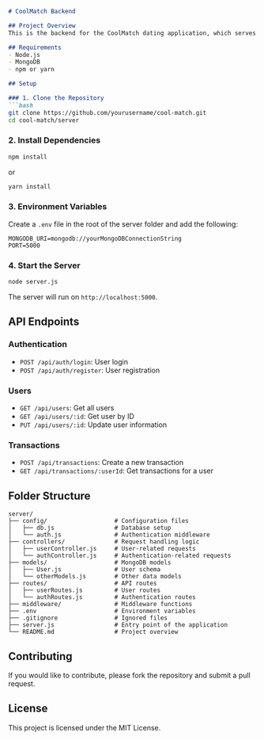 ```markdown
# CoolMatch Backend

## Project Overview
This is the backend for the CoolMatch dating application, which serves as the primary API and database management system for handling user interactions, payments, messaging, and broadcasting functionalities.

## Requirements
- Node.js
- MongoDB
- npm or yarn

## Setup

### 1. Clone the Repository
```bash
git clone https://github.com/yourusername/cool-match.git
cd cool-match/server
```

### 2. Install Dependencies
```bash
npm install
```
or
```bash
yarn install
```

### 3. Environment Variables
Create a `.env` file in the root of the server folder and add the following:
```
MONGODB_URI=mongodb://yourMongoDBConnectionString
PORT=5000
```

### 4. Start the Server
```bash
node server.js
```
The server will run on `http://localhost:5000`.

## API Endpoints

### Authentication
- `POST /api/auth/login`: User login
- `POST /api/auth/register`: User registration

### Users
- `GET /api/users`: Get all users
- `GET /api/users/:id`: Get user by ID
- `PUT /api/users/:id`: Update user information

### Transactions
- `POST /api/transactions`: Create a new transaction
- `GET /api/transactions/:userId`: Get transactions for a user

## Folder Structure
```
server/
├── config/                   # Configuration files
│   ├── db.js                 # Database setup
│   └── auth.js               # Authentication middleware
├── controllers/              # Request handling logic
│   ├── userController.js     # User-related requests
│   └── authController.js     # Authentication-related requests
├── models/                   # MongoDB models
│   ├── User.js               # User schema
│   └── otherModels.js        # Other data models
├── routes/                   # API routes
│   ├── userRoutes.js         # User routes
│   └── authRoutes.js         # Authentication routes
├── middleware/               # Middleware functions
├── .env                      # Environment variables
├── .gitignore                # Ignored files
├── server.js                 # Entry point of the application
└── README.md                 # Project overview
```

## Contributing
If you would like to contribute, please fork the repository and submit a pull request.

## License
This project is licensed under the MIT License.
```